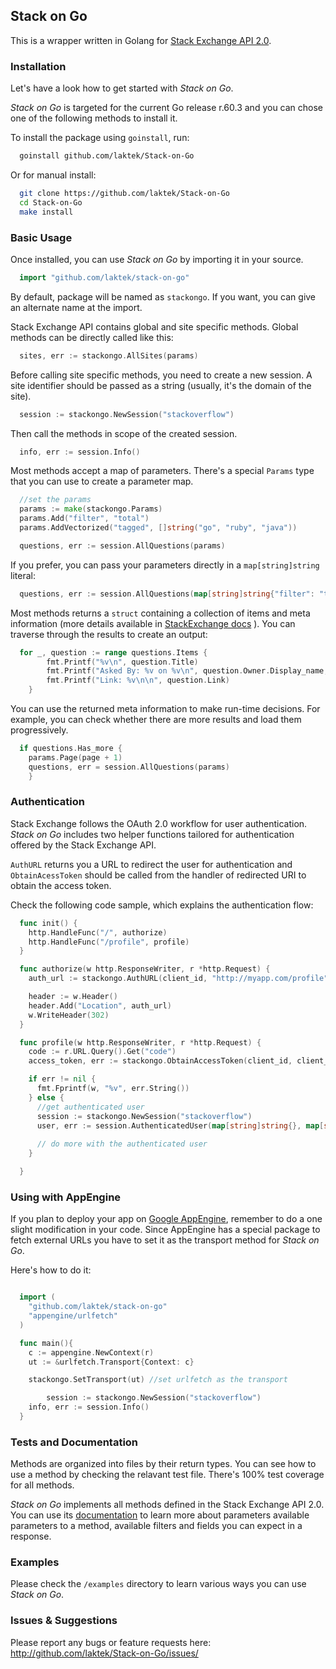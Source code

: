 ## Stack on Go

This is a wrapper written in Golang for [Stack Exchange API 2.0](https://api.stackexchange.com).

### Installation

Let's have a look how to get started with *Stack on Go*.

*Stack on Go* is targeted for the current Go release r.60.3 and you can chose one of the following methods to install it.

To install the package using `goinstall`, run:

```bash
  goinstall github.com/laktek/Stack-on-Go 
```

Or for manual install:
  
```bash
  git clone https://github.com/laktek/Stack-on-Go
  cd Stack-on-Go
  make install
```
 
### Basic Usage

Once installed, you can use *Stack on Go* by importing it in your source.

```go
  import "github.com/laktek/stack-on-go"
```

By default, package will be named as `stackongo`. If you want, you can give an alternate name at the import.

Stack Exchange API contains global and site specific methods. Global methods can be directly called like this:

```go
  sites, err := stackongo.AllSites(params)
```

Before calling site specific methods, you need to create a new session. A site identifier should be passed as a string (usually, it's the domain of the site).

```go
  session := stackongo.NewSession("stackoverflow")
```

Then call the methods in scope of the created session.

```go
  info, err := session.Info()
```

Most methods accept a map of parameters. There's a special `Params` type that you can use to create a parameter map. 

```go
  //set the params
  params := make(stackongo.Params)
  params.Add("filter", "total")
  params.AddVectorized("tagged", []string("go", "ruby", "java"))

  questions, err := session.AllQuestions(params)
```

If you prefer, you can pass your parameters directly in a `map[string]string` literal:

```go
  questions, err := session.AllQuestions(map[string]string{"filter": "total", "tagged": "go;ruby;java"})
```

Most methods returns a `struct` containing a collection of items and meta information (more details available in [StackExchange docs](https://api.stackexchange.com/docs/wrapper) ). You can traverse through the results to create an output:

```go
  for _, question := range questions.Items {
		fmt.Printf("%v\n", question.Title)
		fmt.Printf("Asked By: %v on %v\n", question.Owner.Display_name, time.SecondsToUTC(question.Creation_date))
		fmt.Printf("Link: %v\n\n", question.Link)
	}
```

You can use the returned meta information to make run-time decisions. For example, you can check whether there are more results and load them progressively.

```go
  if questions.Has_more {
    params.Page(page + 1)
    questions, err = session.AllQuestions(params)
	}
```

### Authentication 

Stack Exchange follows the OAuth 2.0 workflow for user authentication. *Stack on Go* includes two helper functions tailored for authentication offered by the Stack Exchange API.

`AuthURL` returns you a URL to redirect the user for authentication and `ObtainAcessToken` should be called from the handler of redirected URI to obtain the access token.

Check the following code sample, which explains the authentication flow:

```go
  func init() {
    http.HandleFunc("/", authorize)
    http.HandleFunc("/profile", profile)
  }

  func authorize(w http.ResponseWriter, r *http.Request) {
    auth_url := stackongo.AuthURL(client_id, "http://myapp.com/profile", map[string]string{"scope": "read_inbox"})

    header := w.Header()
    header.Add("Location", auth_url)
    w.WriteHeader(302)
  }

  func profile(w http.ResponseWriter, r *http.Request) {
    code := r.URL.Query().Get("code")
    access_token, err := stackongo.ObtainAccessToken(client_id, client_secret, code, "http://myapp.com/profile")

    if err != nil {
      fmt.Fprintf(w, "%v", err.String())
    } else {
      //get authenticated user
      session := stackongo.NewSession("stackoverflow")
      user, err := session.AuthenticatedUser(map[string]string{}, map[string]string{"key": client_key, "access_token": access_token["access_token"]})
      
      // do more with the authenticated user
    }

  }
```

### Using with AppEngine

If you plan to deploy your app on [Google AppEngine](http://code.google.com/appengine/docs/go/), remember to do a one slight modification in your code. Since AppEngine has a special package to fetch external URLs you have to set it as the transport method for *Stack on Go*. 

Here's how to do it:

```go

  import (
    "github.com/laktek/stack-on-go"
    "appengine/urlfetch"
  )

  func main(){
    c := appengine.NewContext(r)
    ut := &urlfetch.Transport{Context: c}

    stackongo.SetTransport(ut) //set urlfetch as the transport

		session := stackongo.NewSession("stackoverflow")
    info, err := session.Info()
  }
```

### Tests and Documentation

Methods are organized into files by their return types. You can see how to use a method by checking the relavant test file. There's 100% test coverage for all methods.

*Stack on Go* implements all methods defined in the Stack Exchange API 2.0. You can use its [documentation](https://api.stackexchange.com/docs) to learn more about parameters available parameters to a method, available filters and fields you can expect in a response.

### Examples

Please check the `/examples` directory to learn various ways you can use *Stack on Go*.

### Issues & Suggestions

Please report any bugs or feature requests here:
http://github.com/laktek/Stack-on-Go/issues/

